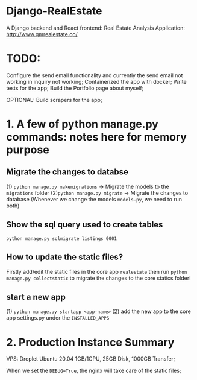# Django-RealEstate
A Django backend and React frontend: Real Estate Analysis Application: http://www.qmrealestate.co/

# TODO:

Configure the send email functionality and currently the send email not working in inquiry not working;
Containerized the app with docker;
Write tests for the app;
Build the Portfolio page about myself;


OPTIONAL: Build scrapers for the app;


# 1. A few of python manage.py commands: notes here for memory purpose

## Migrate the changes to databse
(1) `python manage.py makemigrations` -> Migrate the models to the `migrations` folder
(2)`python manage.py migrate` -> Migrate the changes to database
 (Whenever we change the models `models.py`, we need to run both)
 
## Show the sql query used to create tables
 `python manage.py sqlmigrate listings 0001`
 
## How to update the static files?

Firstly add/edit the static files in the core app `realestate` then run  `python manage.py collectstatic` to migrate the changes to the core statics folder!

## start a new app
(1) `python manage.py startapp <app-name>`
(2) add the new app to the core app settings.py under the `INSTALLED_APPS`

# 2. Production Instance Summary

VPS: Droplet Ubuntu 20.04 1GB/1CPU, 25GB Disk, 1000GB Transfer;

When we set the `DEBUG=True`, the nginx will take care of the static files;





